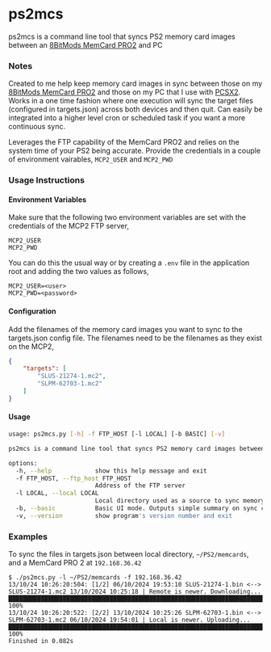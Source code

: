 # ps2mcs
ps2mcs is a command line tool that syncs PS2 memory card images between an [8BitMods MemCard PRO2](https://8bitmods.com/memcard-pro2-for-ps2-and-ps1-smoke-black/) and PC

### Notes
Created to me help keep memory card images in sync between those on my [8BitMods MemCard PRO2](https://8bitmods.com/memcard-pro2-for-ps2-and-ps1-smoke-black/) and those on my PC that I use with [PCSX2](https://pcsx2.net/). Works in a one time fashion where one execution will sync the target files (configured in targets.json) across both devices and then quit. Can easily be integrated into a higher level cron or scheduled task if you want a more continuous sync.

Leverages the FTP capability of the MemCard PRO2 and relies on the system time of your PS2 being accurate. Provide the credentials in a couple of environment vairables, `MCP2_USER` and `MCP2_PWD`

### Usage Instructions
#### Environment Variables
Make sure that the following two environment variables are set with the credentials of the MCP2 FTP server,
```
MCP2_USER
MCP2_PWD
```
You can do this the usual way or by creating a `.env` file in the application root and adding the two  values as follows,
```.env
MCP2_USER=<user>
MCP2_PWD=<password>
```
#### Configuration
Add the filenames of the memory card images you want to sync to the targets.json config file. The filenames need to be the filenames as they exist on the MCP2,
```json
{
    "targets": [
        "SLUS-21274-1.mc2",
        "SLPM-62703-1.mc2"
    ]
}
```
#### Usage
```bash
usage: ps2mcs.py [-h] -f FTP_HOST [-l LOCAL] [-b BASIC] [-v]

ps2mcs is a command line tool that syncs PS2 memory card images between a MemCard PRO 2 and PC

options:
  -h, --help            show this help message and exit
  -f FTP_HOST, --ftp_host FTP_HOST
                        Address of the FTP server
  -l LOCAL, --local LOCAL
                        Local directory used as a source to sync memory card images to/from
  -b, --basic           Basic UI mode. Outputs simple summary on sync complete only
  -v, --version         show program's version number and exit
  ```
### Examples

To sync the files in targets.json between local directory, `~/PS2/memcards`, and a MemCard PRO 2 at `192.168.36.42`
```
$ ./ps2mcs.py -l ~/PS2/memcards -f 192.168.36.42
13/10/24 10:26:20:504: [1/2] 06/10/2024 19:53:10 SLUS-21274-1.bin <--> SLUS-21274-1.mc2 13/10/2024 10:25:18 | Remote is newer. Downloading...
███████████████████████████████████████████████████████████████████████████ 100%
13/10/24 10:26:20:522: [2/2] 13/10/2024 10:25:26 SLPM-62703-1.bin <--> SLPM-62703-1.mc2 06/10/2024 19:54:01 | Local is newer. Uploading...
███████████████████████████████████████████████████████████████████████████ 100%
Finished in 0.082s
```